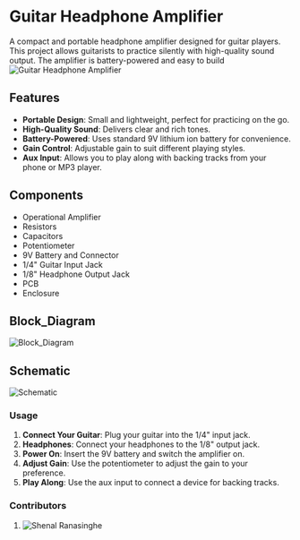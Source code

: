 # Guitar Headphone Amplifier
A compact and portable headphone amplifier designed for guitar players. This project allows guitarists to practice silently with high-quality sound output. The amplifier is battery-powered and easy to build
![Guitar Headphone Amplifier](https://github.com/DinethPrabashana/Guitar_Headphone_Amplifier/blob/main/Guitar%20Headphone%20Amplifier/Enclosure/Assembly/product.png)

## Features

- **Portable Design**: Small and lightweight, perfect for practicing on the go.
- **High-Quality Sound**: Delivers clear and rich tones.
- **Battery-Powered**: Uses standard 9V lithium ion battery for convenience.
- **Gain Control**: Adjustable gain to suit different playing styles.
- **Aux Input**: Allows you to play along with backing tracks from your phone or MP3 player.

## Components

- Operational Amplifier
- Resistors
- Capacitors
- Potentiometer
- 9V Battery and Connector
- 1/4" Guitar Input Jack
- 1/8" Headphone Output Jack
- PCB 
- Enclosure

## Block_Diagram
![Block_Diagram](https://github.com/DinethPrabashana/Guitar_Headphone_Amplifier/blob/main/Guitar%20Headphone%20Amplifier/schematic%20and%20block%20diagram/block%20diagram.png)

## Schematic

![Schematic](https://github.com/DinethPrabashana/Guitar_Headphone_Amplifier/blob/main/Guitar%20Headphone%20Amplifier/schematic%20and%20block%20diagram/schematic.png)


### Usage

1. **Connect Your Guitar**: Plug your guitar into the 1/4" input jack.
2. **Headphones**: Connect your headphones to the 1/8" output jack.
3. **Power On**: Insert the 9V battery and switch the amplifier on.
4. **Adjust Gain**: Use the potentiometer to adjust the gain to your preference.
5. **Play Along**: Use the aux input to connect a device for backing tracks.

### Contributors
1. ![Shenal Ranasinghe](https://github.com/Shenal-Ranasinghe/Shenal-Ranasinghe)



